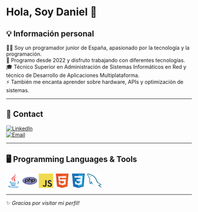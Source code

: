 # Hola, Soy Daniel 👋  

## 💡 Información personal
👨‍💻 Soy un programador junior de España, apasionado por la tecnología y la programación.
<br>
🚀 Programo desde 2022 y disfruto trabajando con diferentes tecnologías.
<br>
🎓 Técnico Superior en Administración de Sistemas Informáticos en Red y técnico de Desarrollo de Aplicaciones Multiplataforma.
<br>
⚡ También me encanta aprender sobre hardware, APIs y optimización de sistemas.

---

## 📩 Contact
[![LinkedIn](https://img.shields.io/badge/LinkedIn-Profile-blue?logo=linkedin&style=for-the-badge)](https://www.linkedin.com/in/daniel-darmanin-casariego-1716ab371)  
[![Email](https://img.shields.io/badge/Email-Contact-red?logo=gmail&style=for-the-badge)](mailto:darmanin.daniel@gmail.com)  

---

## 🖥️ Programming Languages & Tools
<p align="left">
  <img src="https://raw.githubusercontent.com/devicons/devicon/master/icons/java/java-original.svg" alt="java" width="40" height="40"/>
  <img src="https://raw.githubusercontent.com/devicons/devicon/master/icons/php/php-original.svg" alt="php" width="40" height="40"/>
  <img src="https://raw.githubusercontent.com/devicons/devicon/master/icons/javascript/javascript-original.svg" alt="javascript" width="40" height="40"/>
  <img src="https://raw.githubusercontent.com/devicons/devicon/master/icons/html5/html5-original.svg" alt="html5" width="40" height="40"/>
  <img src="https://raw.githubusercontent.com/devicons/devicon/master/icons/css3/css3-original.svg" alt="css3" width="40" height="40"/>
  <img src="https://raw.githubusercontent.com/devicons/devicon/master/icons/mysql/mysql-original.svg" alt="mysql" width="40" height="40"/>
</p>  

---


✨ *Gracias por visitar mi perfil!*
